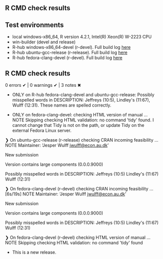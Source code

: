 ## R CMD check results

## Test environments
- local windows-x86_64, R version 4.2.1, Intel(R) Xeon(R) W-2223 CPU 
- win-builder (devel and release)
- R-hub windows-x86_64-devel (r-devel). Full build log [here](https://builder.r-hub.io/status/alphaN_0.0.0.9000.tar.gz-991d3bfd8beb4ca9ad174015d479b402)
- R-hub ubuntu-gcc-release (r-release). Full build log [here](https://builder.r-hub.io/status/alphaN_0.0.0.9000.tar.gz-4441cfd78abe4f4b801363e75e1e9b28)
- R-hub fedora-clang-devel (r-devel). Full build log [here](https://builder.r-hub.io/status/alphaN_0.0.0.9000.tar.gz-79dfa80cbddc4888af7e85a3874c35b2)

## R CMD check results
0 errors ✔ | 0 warnings ✔ | 3 notes ✖

- ONLY on R-hub fedora-clang-devel and ubuntu-gcc-release: Possibly misspelled words in DESCRIPTION: Jeffreys (10:5), Lindley's (11:67), Wulff (12:31). These names are spelled correctly.

- ONLY on fedora-clang-devel: checking HTML version of manual ... NOTE Skipping checking HTML validation: no command 'tidy' found. I cannot change that Tidy is not on the path, or update Tidy on the external Fedora Linux server.

❯ On ubuntu-gcc-release (r-release)
  checking CRAN incoming feasibility ... NOTE
  Maintainer: ‘Jesper Wulff <jwulff@econ.au.dk>’
  
  New submission
  
  Version contains large components (0.0.0.9000)
  
  Possibly misspelled words in DESCRIPTION:
    Jeffreys (10:5)
    Lindley's (11:67)
    Wulff (12:31)

❯ On fedora-clang-devel (r-devel)
  checking CRAN incoming feasibility ... [6s/19s] NOTE
  Maintainer: ‘Jesper Wulff <jwulff@econ.au.dk>’
  
  New submission
  
  Version contains large components (0.0.0.9000)
  
  Possibly misspelled words in DESCRIPTION:
    Jeffreys (10:5)
    Lindley's (11:67)
    Wulff (12:31)

❯ On fedora-clang-devel (r-devel)
  checking HTML version of manual ... NOTE
  Skipping checking HTML validation: no command 'tidy' found

* This is a new release.

